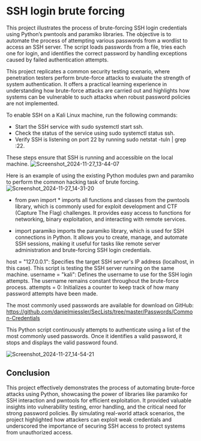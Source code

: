 # SSH login brute forcing

This project illustrates the process of brute-forcing SSH login credentials using Python’s pwntools and paramiko libraries. The objective is to automate the process of attempting various passwords from a wordlist to access an SSH server. The script loads passwords from a file, tries each one for login, and identifies the correct password by handling exceptions caused by failed authentication attempts.

This project replicates a common security testing scenario, where penetration testers perform brute-force attacks to evaluate the strength of system authentication. It offers a practical learning experience in understanding how brute-force attacks are carried out and highlights how systems can be vulnerable to such attacks when robust password policies are not implemented.

To enable SSH on a Kali Linux machine, run the following commands:

- Start the SSH service with sudo systemctl start ssh.
- Check the status of the service using sudo systemctl status ssh.
- Verify SSH is listening on port 22 by running sudo netstat -tuln | grep :22.

These steps ensure that SSH is running and accessible on the local machine.
![Screenshot_2024-11-27_13-44-07](https://github.com/user-attachments/assets/c522aa48-f008-4882-9e29-896688024fd6)

Here is an example of using the existing Python modules pwn and paramiko to perform the common hacking task of brute forcing.
![Screenshot_2024-11-27_14-31-20](https://github.com/user-attachments/assets/d016d4f8-85f9-427a-a0f3-53fe566aa47b)

- from pwn import * imports all functions and classes from the pwntools library, which is commonly used for exploit development and CTF (Capture The Flag) challenges. It provides easy access to functions for networking, binary exploitation, and interacting with remote services.

- import paramiko imports the paramiko library, which is used for SSH connections in Python. It allows you to create, manage, and automate SSH sessions, making it useful for tasks like remote server administration and brute-forcing SSH login credentials.

host = "127.0.0.1": Specifies the target SSH server's IP address (localhost, in this case). This script is testing the SSH server running on the same machine.
username = "kali": Defines the username to use for the SSH login attempts. The username remains constant throughout the brute-force process.
attempts = 0: Initializes a counter to keep track of how many password attempts have been made.

The most commonly used passwords are available for download on GitHub: https://github.com/danielmiessler/SecLists/tree/master/Passwords/Common-Credentials

This Python script continuously attempts to authenticate using a list of the most commonly used passwords. Once it identifies a valid password, it stops and displays the valid password found.

![Screenshot_2024-11-27_14-54-21](https://github.com/user-attachments/assets/273d81ba-43e9-4a5a-8ff0-1b9c9859f4a3)

## Conclusion
This project effectively demonstrates the process of automating brute-force attacks using Python, showcasing the power of libraries like paramiko for SSH interaction and pwntools for efficient exploitation. It provided valuable insights into vulnerability testing, error handling, and the critical need for strong password policies. By simulating real-world attack scenarios, the project highlighted how attackers can exploit weak credentials and underscored the importance of securing SSH access to protect systems from unauthorized access.
